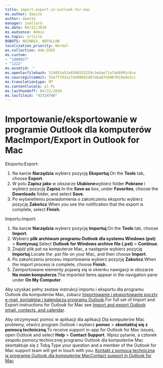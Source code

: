 ```yaml
---
title: import-export-in-outlook-for-mac
ms.author: daeite
author: daeite
manager: joallard
ms.date: 04/21/2020
ms.audience: Admin
ms.topic: article
ROBOTS: NOINDEX, NOFOLLOW
localization_priority: Normal
ms.collection: Adm_O365
ms.custom:
- "1800027"
- "1222"
ms.assetid: ''
ms.openlocfilehash: 524053a53a8390253259c3edae71a7a60995c8ce
ms.sourcegitcommit: 55eff703a17e500681d8fa6a87eb067019ade3cc
ms.translationtype: MT
ms.contentlocale: pl-PL
ms.lasthandoff: 04/22/2020
ms.locfileid: "43724740"
---
```

# <a name="importexport-in-outlook-for-mac"></a><span data-ttu-id="1876c-102">Importowanie/eksportowanie w programie Outlook dla komputerów Mac</span><span class="sxs-lookup"><span data-stu-id="1876c-102">Import/Export in Outlook for Mac</span></span> 

<span data-ttu-id="1876c-103">Eksportu:</span><span class="sxs-lookup"><span data-stu-id="1876c-103">Export:</span></span>
1. <span data-ttu-id="1876c-104">Na karcie **Narzędzia** wybierz pozycję **Eksportuj**.</span><span class="sxs-lookup"><span data-stu-id="1876c-104">On the **Tools** tab, choose **Export**.</span></span>
2. <span data-ttu-id="1876c-105">W polu **Zapisz jako** w obszarze **Ulubione**wybierz folder **Pobrane** i wybierz pozycję **Zapisz**.</span><span class="sxs-lookup"><span data-stu-id="1876c-105">In the **Save as** box, under **Favorites**, choose the **Downloads** folder, and select **Save**.</span></span>
3. <span data-ttu-id="1876c-106">Po wyświetleniu powiadomienia o zakończeniu eksportu wybierz pozycję **Zakończ**.</span><span class="sxs-lookup"><span data-stu-id="1876c-106">When you see the notification that the export is complete, select **Finish**.</span></span>

<span data-ttu-id="1876c-107">Importu:</span><span class="sxs-lookup"><span data-stu-id="1876c-107">Import:</span></span>
1. <span data-ttu-id="1876c-108">Na karcie **Narzędzia** wybierz pozycję **Importuj**.</span><span class="sxs-lookup"><span data-stu-id="1876c-108">On the **Tools** tab, choose **Import**.</span></span>
2. <span data-ttu-id="1876c-109">Wybierz **plik archiwum programu Outlook dla systemu Windows (pst)** > **Kontynuuj**.</span><span class="sxs-lookup"><span data-stu-id="1876c-109">Select **Outlook for Windows archive file (.pst)** > **Continue**.</span></span>
3. <span data-ttu-id="1876c-110">Znajdź plik pst na komputerze Mac, a następnie wybierz pozycję **Importuj**.</span><span class="sxs-lookup"><span data-stu-id="1876c-110">Locate the .pst file on your Mac, and then choose **Import**.</span></span>
4. <span data-ttu-id="1876c-111">Po zakończeniu procesu importowania wybierz pozycję **Zakończ**.</span><span class="sxs-lookup"><span data-stu-id="1876c-111">When the import process is complete, choose **Finish**.</span></span>
5. <span data-ttu-id="1876c-112">Zaimportowane elementy pojawią się w okienku nawigacji w obszarze **Na moim komputerze**.</span><span class="sxs-lookup"><span data-stu-id="1876c-112">The imported items appear in the navigation pane under **On My Computer**.</span></span>

<span data-ttu-id="1876c-113">Aby uzyskać pełny zestaw instrukcji importu i eksportu dla programu Outlook dla komputerów Mac, zobacz [Importowanie i eksportowanie poczty e-mail, kontaktów i kalendarza programu Outlook](https://support.office.com/article/92577192-3881-4502-b79d-c3bbada6c8ef#ID0EAACAAA=Mac).</span><span class="sxs-lookup"><span data-stu-id="1876c-113">For full set of Import and Export instructions for Outlook for Mac see [Import and export Outlook email, contacts, and calendar](https://support.office.com/article/92577192-3881-4502-b79d-c3bbada6c8ef#ID0EAACAAA=Mac).</span></span> 

<span data-ttu-id="1876c-114">Aby otrzymywać pomoc w aplikacji dla aplikacji Dla komputerów Mac problemy, otwórz program Outlook i wybierz **pomoc** > **skontaktuj się z pomocą techniczną**.</span><span class="sxs-lookup"><span data-stu-id="1876c-114">To receive support in-app for Outlook for Mac issues, open Outlook and select **Help** > **Contact Support**.</span></span> <span data-ttu-id="1876c-115">Wpisz pytanie, a członek zespołu pomocy technicznej programu Outlook dla komputerów Mac skontaktuje się z Tobą.</span><span class="sxs-lookup"><span data-stu-id="1876c-115">Type your question and a member of the Outlook for Mac support team will get in touch with you.</span></span> [<span data-ttu-id="1876c-116">Kontakt z pomocą techniczną w programie Outlook dla komputerów Mac</span><span class="sxs-lookup"><span data-stu-id="1876c-116">Contact support in Outlook for Mac</span></span>](https://go.microsoft.com/fwlink/?linkid=2002400&clcid=0x409)